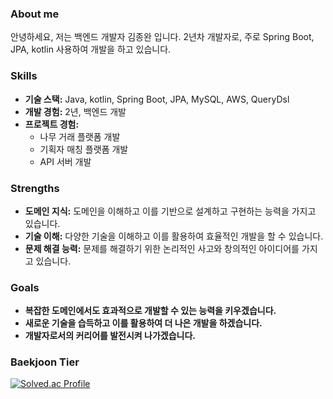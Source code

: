 ### **About me**

안녕하세요, 저는 백엔드 개발자 김종완 입니다. 2년차 개발자로, 주로 Spring Boot, JPA, kotlin 사용하여 개발을 하고 있습니다.

### **Skills**

- **기술 스택:** Java, kotlin, Spring Boot, JPA, MySQL, AWS, QueryDsl
- **개발 경험:** 2년, 백엔드 개발
- **프로젝트 경험:**
    - 나무 거래 플랫폼 개발
    - 기획자 매칭 플랫폼 개발
    - API 서버 개발

### **Strengths**

- **도메인 지식:** 도메인을 이해하고 이를 기반으로 설계하고 구현하는 능력을 가지고 있습니다.
- **기술 이해:** 다양한 기술을 이해하고 이를 활용하여 효율적인 개발을 할 수 있습니다.
- **문제 해결 능력:** 문제를 해결하기 위한 논리적인 사고와 창의적인 아이디어를 가지고 있습니다.

### **Goals**

- **복잡한 도메인에서도 효과적으로 개발할 수 있는 능력을 키우겠습니다.**
- **새로운 기술을 습득하고 이를 활용하여 더 나은 개발을 하겠습니다.**
- **개발자로서의 커리어를 발전시켜 나가겠습니다.**

### Baekjoon Tier
[![Solved.ac Profile](http://mazassumnida.wtf/api/v2/generate_badge?boj=3210439)](https://solved.ac/3210439/)
